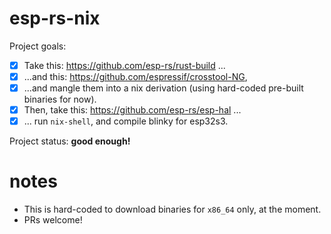# esp-rs-nix

Project goals:
 - [x] Take this: https://github.com/esp-rs/rust-build ...
 - [x] ...and this: https://github.com/espressif/crosstool-NG,
 - [x] ...and mangle them into a nix derivation (using hard-coded pre-built binaries for now).
 - [x] Then, take this: https://github.com/esp-rs/esp-hal ...
 - [x] ... run `nix-shell`, and compile blinky for esp32s3. 

Project status: **good enough!**

# notes
 - This is hard-coded to download binaries for `x86_64` only, at the moment.
 - PRs welcome!
